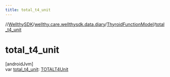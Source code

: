 ```yaml
---
title: total_t4_unit
---
```

//[WellthySDK](../../../index.html)/[wellthy.care.wellthysdk.data.diary](../index.html)/[ThyroidFunctionModel](index.html)/[total_t4_unit](total_t4_unit.html)



# total_t4_unit



[androidJvm]\
var [total_t4_unit](total_t4_unit.html): [TOTALT4Unit](../-t-o-t-a-l-t4-unit/index.html)




